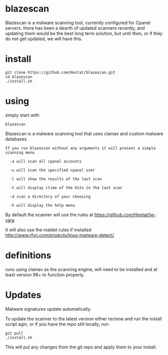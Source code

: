 # blazescan

Blazescan is a malware scanning tool, currently configured for Cpanel servers. there has been a dearth of updated scanners recently, and updating them would be the best long term solution, but until then, or if they do not get updated, we will have this.

# install

	git clone https://github.com/Hestat/blazescan.git
	cd blazescan
	./install.sh
	

# using

simply start with 

 ```blazescan```


Blazescan is a malware scanning tool that uses clamav and custom malware databases

	If you run blazescan without any arguments it will present a simple scanning menu

	  -a will scan all cpanel accounts

	  -u will scan the specified cpanel user

	  -l will show the results of the last scan

	  -t will display ctime of the hits in the last scan

	  -d scan a directory of your choosing

	  -h will display the help menu

By default the scanner will use the rules at https://github.com/Hestat/lw-yara

It will also use the maldet rules if installed http://www.rfxn.com/projects/linux-malware-detect/



# definitions


runs using clamav as the scanning engine, will need to be installed and at least version 98+ to function properly.

# Updates

Malware signatures update automatically. 

To update the scanner to the latest version either reclone and run the install script agin, or if you have the repo still locally, run:

	git pull
	./install.sh

This will pul any changes from the git repo and apply them to your install.
